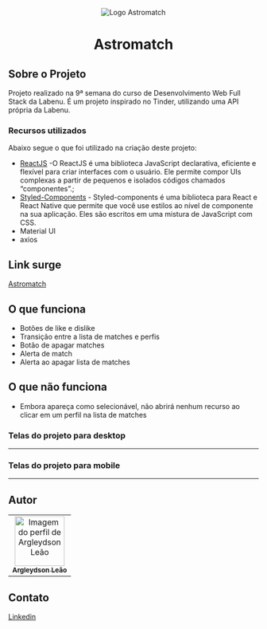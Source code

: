 <!-- PROJECT SHIELDS -->

<!-- PROJECT LOGO -->
<p align="center">
  <img src="./components/assets/logoTitle.png" alt="Logo Astromatch"/>
</p>

<p align="center">

  <h1 align='center'>Astromatch </h1>
</p>

## Sobre o Projeto
Projeto realizado na 9ª semana do curso de Desenvolvimento Web Full Stack da Labenu. É um projeto inspirado no Tinder, utilizando uma API própria da Labenu.

### Recursos utilizados
Abaixo segue o que foi utilizado na criação deste projeto:

- [ReactJS](https://pt-br.reactjs.org/) -O ReactJS é uma biblioteca JavaScript declarativa, eficiente e flexível para criar interfaces com o usuário. Ele permite compor UIs complexas a partir de pequenos e isolados códigos chamados “componentes”.;
- [Styled-Components](https://styled-components.com/) - Styled-components é uma biblioteca para React e React Native que permite que você use estilos ao nível de componente na sua aplicação. Eles são escritos em uma mistura de JavaScript com CSS.
- Material UI
- axios

## Link surge
<a href="http://materialistic-astromatch.surge.sh/"> Astromatch </a>

## O que funciona
- Botões de like e dislike
- Transição entre a lista de matches e perfis
- Botão de apagar matches
- Alerta de match
- Alerta ao apagar lista de matches

## O que não funciona
- Embora apareça como selecionável, não abrirá nenhum recurso ao clicar em um perfil na lista de matches

### Telas do projeto para desktop


---
### Telas do projeto para mobile

---
<!-- CONTACT -->
## Autor
<table>
  <tr>
    <td align="center"><a href="https://github.com/ArgLD">
    <img src="https://avatars.githubusercontent.com/u/78452566?v=4" width="100px" alt="Imagem do perfil de Argleydson Leão"/>
    <br />
    <sub><b>Argleydson Leão</b></sub>
</table>

## Contato
<a href="https://www.linkedin.com/in/argleydson/"> Linkedin </a>
